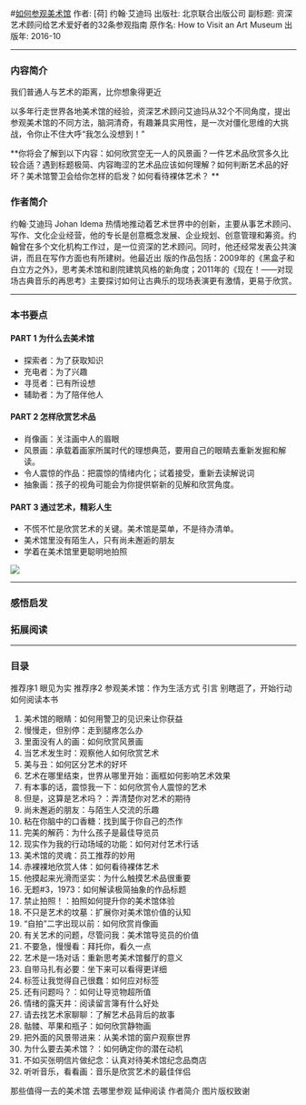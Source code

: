 #[如何参观美术馆](https://book.douban.com/subject/26861883/)
作者:  [荷] 约翰·艾迪玛
出版社: 北京联合出版公司
副标题: 资深艺术顾问给艺术爱好者的32条参观指南
原作名: How to Visit an Art Museum
出版年: 2016-10
***
### 内容简介
我们普通人与艺术的距离，比你想象得更近

以多年行走世界各地美术馆的经验，资深艺术顾问艾迪玛从32个不同角度，提出参观美术馆的不同方法，脑洞清奇，有趣兼具实用性，是一次对僵化思维的大挑战，令你止不住大呼“我怎么没想到！”

**你将会了解到以下内容：如何欣赏空无一人的风景画？一件艺术品欣赏多久比较合适？遇到标题极简、内容晦涩的艺术品应该如何理解？如何判断艺术品的好坏？美术馆警卫会给你怎样的启发？如何看待裸体艺术？ **

### 作者简介 
约翰·艾迪玛 Johan Idema 热情地推动着艺术世界中的创新，主要从事艺术顾问、写作、文化企业经营，他的专长是创意概念发展、企业规划、创意管理和筹资。约翰曾在多个文化机构工作过，是一位资深的艺术顾问。同时，他还经常发表公共演讲，而且在写作方面也有所建树。他最近出 版的作品包括：2009年的《黑盒子和白立方之外》，思考美术馆和剧院建筑风格的新角度；2011年的《现在！——对现场古典音乐的再思考》主要探讨如何让古典乐的现场表演更有激情，更易于欣赏。

***
### 本书要点
#### PART 1 为什么去美术馆
- 探索者：为了获取知识
- 充电者：为了兴趣
- 寻觅者：已有所设想
- 辅助者：为了陪伴他人

#### PART 2 怎样欣赏艺术品
- 肖像画：关注画中人的眉眼
- 风景画：承载着画家所属时代的理想典范，要用自己的眼睛去重新发掘和解读。
- 令人震惊的作品：把震惊的情绪内化；试着接受，重新去读解说词
- 抽象画：孩子的视角可能会为你提供崭新的见解和欣赏角度。

#### PART 3 通过艺术，精彩人生
- 不慌不忙是欣赏艺术的关键。美术馆是菜单，不是待办清单。
- 美术馆里没有陌生人，只有尚未邂逅的朋友
- 学着在美术馆里更聪明地拍照

![](./_image/2017-05-22-06-19-02.jpg)
***
### 感悟启发
### 拓展阅读
***
### 目录
推荐序1 眼见为实
推荐序2 参观美术馆：作为生活方式
引言 别瞎逛了，开始行动
如何阅读本书

1. 美术馆的眼睛：如何用警卫的见识来让你获益
2. 慢慢走，但别停：走到腿疼怎么办
3. 里面没有人的画：如何欣赏风景画
4. 当艺术发生时：观察他人如何欣赏艺术
5. 美与丑：如何区分艺术的好坏
6. 艺术在哪里结束，世界从哪里开始：画框如何影响艺术效果
7. 有本事的话，震惊我一下：如何欣赏令人震惊的艺术
8. 但是，这算是艺术吗？：弄清楚你对艺术的期待
9. 尚未邂逅的朋友：与陌生人交流的乐趣
10. 粘在你脑中的口香糖：找到属于你自己的杰作
11. 完美的解药：为什么孩子是最佳导览员
12. 现实作为我的行动场域的功能：如何对付艺术行话
13. 美术馆的灵魂：员工推荐的妙用
14. 赤裸裸地欣赏人体：如何看待裸体艺术
15. 他摸起来光滑而坚实：为什么触摸艺术品很重要
16. 无题#3，1973：如何解读极简抽象的作品标题
17. 禁止拍照！：拍照如何提升你的美术馆体验
18. 不只是艺术的坟墓：扩展你对美术馆价值的认知
19. “自拍”二字出现以前：如何欣赏肖像画
20. 有关艺术的问题，尽管问我：美术馆导览员的价值
21. 不要急，慢慢看：拜托你，看久一点
22. 艺术是一场对话：重新思考美术馆餐厅的意义
23. 自带马扎有必要：坐下来可以看得更详细
24. 标签让我觉得自己很蠢：如何应对标签
25. 还有问题吗？：如何让导览物超所值
26. 情绪的露天井：阅读留言簿有什么好处
27. 请去找艺术家聊聊：了解艺术品背后的故事
28. 骷髅、苹果和瓶子：如何欣赏静物画
29. 把外面的风景带进来：从美术馆的窗户观察世界
30. 为什么要去美术馆？：如何确定你的潜在动机
31. 不如买张明信片做纪念：认真对待美术馆纪念品商店
32. 听听音乐，看看画：音乐是欣赏艺术的最佳伴侣

那些值得一去的美术馆
去哪里参观
延伸阅读
作者简介
图片版权致谢